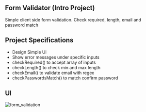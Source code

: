 ## Form Validator (Intro Project)

Simple client side form validation. Check required, length, email and password match

## Project Specifications

- Design Simple UI
- Show error messages under specific inputs
- checkRequired() to accept array of inputs
- checkLength() to check min and max length
- checkEmail() to validate email with regex
- checkPasswordsMatch() to match confirm password

## UI
![form_validation](https://user-images.githubusercontent.com/70096180/120493763-da6f1f80-c3d8-11eb-8eb5-6a47b3bc3079.PNG)
